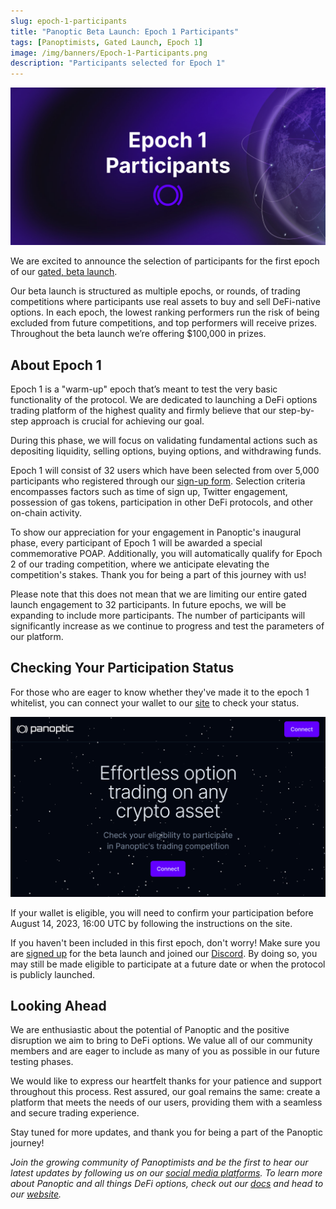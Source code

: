 ```yaml
---
slug: epoch-1-participants
title: "Panoptic Beta Launch: Epoch 1 Participants"
tags: [Panoptimists, Gated Launch, Epoch 1]
image: /img/banners/Epoch-1-Participants.png
description: "Participants selected for Epoch 1"
---
```


![Epoch-1-Participants.png](./Epoch-1-Participants.png)  

We are excited to announce the selection of participants for the first epoch of our [gated, beta launch](https://panoptic.xyz/blog/gated-launch-sign-up).

<!-- truncate -->

Our beta launch is structured as multiple epochs, or rounds, of trading competitions where participants use real assets to buy and sell DeFi-native options. In each epoch, the lowest ranking performers run the risk of being excluded from future competitions, and top performers will receive prizes. Throughout the beta launch we’re offering $100,000 in prizes.



## About Epoch 1

  

Epoch 1 is a "warm-up" epoch that’s meant to test the very basic functionality of the protocol. We are dedicated to launching a DeFi options trading platform of the highest quality and firmly believe that our step-by-step approach is crucial for achieving our goal.

  

During this phase, we will focus on validating fundamental actions such as depositing liquidity, selling options, buying options, and withdrawing funds.

  

Epoch 1 will consist of 32 users which have been selected from over 5,000 participants who registered through our [sign-up form](https://signup.panoptic.xyz/). Selection criteria encompasses factors such as time of sign up, Twitter engagement, possession of gas tokens, participation in other DeFi protocols, and other on-chain activity.

  

To show our appreciation for your engagement in Panoptic's inaugural phase, every participant of Epoch 1 will be awarded a special commemorative POAP. Additionally, you will automatically qualify for Epoch 2 of our trading competition, where we anticipate elevating the competition's stakes. Thank you for being a part of this journey with us!

  

Please note that this does not mean that we are limiting our entire gated launch engagement to 32 participants. In future epochs, we will be expanding to include more participants. The number of participants will significantly increase as we continue to progress and test the parameters of our platform.

  

## Checking Your Participation Status

  

For those who are eager to know whether they've made it to the epoch 1 whitelist, you can connect your wallet to our [site](https://access.panoptic.xyz/) to check your status.

![wallet-checker](./wallet-checker.png)
  

If your wallet is eligible, you will need to confirm your participation before August 14, 2023, 16:00 UTC by following the instructions on the site.

  

If you haven't been included in this first epoch, don't worry! Make sure you are [signed up](https://signup.panoptic.xyz) for the beta launch and joined our [Discord](https://discord.com/invite/7fE8SN9pRT). By doing so, you may still be made eligible to participate at a future date or when the protocol is publicly launched.

  

## Looking Ahead

  

We are enthusiastic about the potential of Panoptic and the positive disruption we aim to bring to DeFi options. We value all of our community members and are eager to include as many of you as possible in our future testing phases.

  

We would like to express our heartfelt thanks for your patience and support throughout this process. Rest assured, our goal remains the same: create a platform that meets the needs of our users, providing them with a seamless and secure trading experience.

  

Stay tuned for more updates, and thank you for being a part of the Panoptic journey!

  

*Join the growing community of Panoptimists and be the first to hear our latest updates by following us on our [social media platforms](https://links.panoptic.xyz/all). To learn more about Panoptic and all things DeFi options, check out our [docs](https://panoptic.xyz/docs/intro) and head to our [website](https://panoptic.xyz/).*
